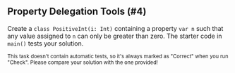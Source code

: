 ## Property Delegation Tools (#4)

Create a `class PositiveInt(i: Int)` containing a property `var n` such that any
value assigned to `n` can only be greater than zero. The starter code in
`main()` tests your solution.

<sub> This task doesn't contain automatic tests,
so it's always marked as "Correct" when you run "Check".
Please compare your solution with the one provided! </sub>
